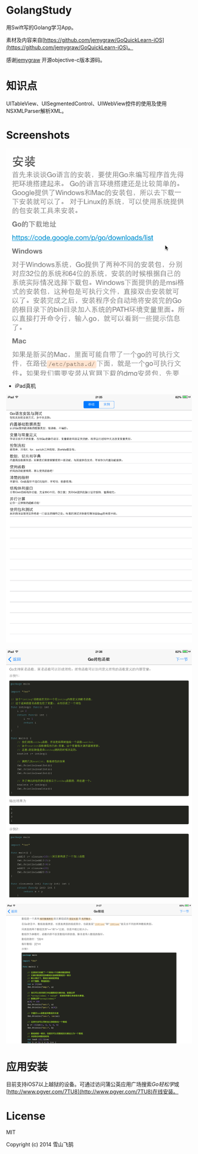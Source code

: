 GolangStudy
===========

用Swift写的Golang学习App。

素材及内容来自[https://github.com/jemygraw/GoQuickLearn-iOS](https://github.com/jemygraw/GoQuickLearn-iOS)。

感谢[jemygraw](https://github.com/jemygraw) 开源objective-c版本源码。


# 知识点

UITableView、UISegmentedControl、UIWebView控件的使用及使用NSXMLParser解析XML。


# Screenshots

![Screenshots/golang.gif](Screenshots/golang.gif)

* iPad真机

![Screenshots/27D2524682F39141366C816BF4E6D9F3.png](Screenshots/27D2524682F39141366C816BF4E6D9F3.png)

![Screenshots/92A390D999D952485BE806130899F09B.png](Screenshots/92A390D999D952485BE806130899F09B.png)

![Screenshots/3BA9A25E9C3A79D65C23DB5ED42BEC35.png](Screenshots/3BA9A25E9C3A79D65C23DB5ED42BEC35.png)


# 应用安装

目前支持iOS7以上越狱的设备。可通过访问蒲公英应用广场搜索*Go轻松学*或[http://www.pgyer.com/7TU8](http://www.pgyer.com/7TU8)在线安装。

# License

MIT

Copyright (c) 2014 雪山飞鹄
